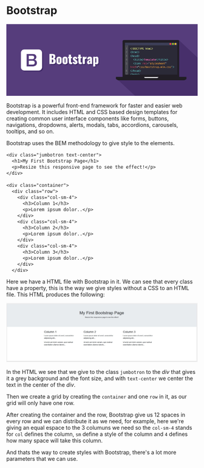 # Bootstrap

![](../../../.gitbook/assets/bootstrap-illustration.png)

Bootstrap is a powerful front-end framework for faster and easier web development. It includes HTML and CSS based design templates for creating common user interface components like forms, buttons, navigations, dropdowns, alerts, modals, tabs, accordions, carousels, tooltips, and so on.

Bootstrap uses the BEM methodology to give style to the elements.

```markup
<div class="jumbotron text-center">
  <h1>My First Bootstrap Page</h1>
  <p>Resize this responsive page to see the effect!</p>
</div>

<div class="container">
  <div class="row">
    <div class="col-sm-4">
      <h3>Column 1</h3>
      <p>Lorem ipsum dolor..</p>
    </div>
    <div class="col-sm-4">
      <h3>Column 2</h3>
      <p>Lorem ipsum dolor..</p>
    </div>
    <div class="col-sm-4">
      <h3>Column 3</h3>
      <p>Lorem ipsum dolor..</p>
    </div>
  </div>
```

Here we have a HTML file with Bootstrap in it. We can see that every class have a property, this is the way we give styles without a CSS to an HTML file. This HTML produces the following:

![](../../../.gitbook/assets/screenshot-from-2021-02-18-20-56-55.jpg)

In the HTML we see that we give to the class `jumbotron` to the _div_ that gives it a grey background and the font size, and with `text-center` we center the text in the center of the _div_.

Then we create a grid by creating the `container` and one `row` in it, as our grid will only have one row.

After creating the container and the row, Bootstrap give us 12 spaces in every row and we can distribute it as we need, for example, here we're giving an equal espace to the 3 columuns we need so the `col-sm-4` stands for `col` defines the column, `sm` define a style of the column and `4` defines how many space will take this column.

And thats the way to create styles with Bootstrap, there's a lot more parameters that we can use.

